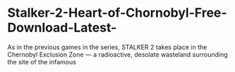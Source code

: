 # Stalker-2-Heart-of-Chornobyl-Free-Download-Latest-
As in the previous games in the series, STALKER 2 takes place in the Chernobyl Exclusion Zone — a radioactive, desolate wasteland surrounding the site of the infamous 

